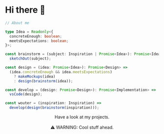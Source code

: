 # Hi there 👋

```ts
// About me

type Idea = Readonly<{
  concreteEnough: boolean;
  meetsExpectations: boolean;
}>;

const brainstorm = (subject: Inspiration | Promise<Idea>): Promise<Idea> =>
  sketchOut(subject);

const design = (idea: Promise<Idea>): Promise<Design> =>
  (idea.concreteEnough && idea.meetsExpectations)
    ? makeMockups(idea)
    : design(brainstorm(idea));

const develop = (design: Promise<Design>): Promise<Implementation> =>
  vsCode(design);

const wouter = (inspiration: Inspiration) =>
  develop(design(brainstorm(inspiration)));
```

<div align="center">
Have a look at my projects.
<br/>
<br/>
⚠ WARNING: Cool stuff ahead.
</div>
